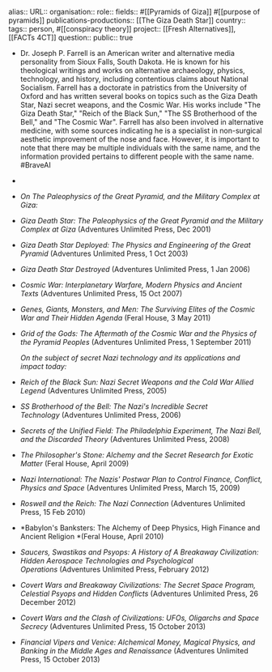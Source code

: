 alias::
URL::
organisation::
role::
fields:: #[[Pyramids of Giza]] #[[purpose of pyramids]]
publications-productions:: [[The Giza Death Star]] 
country::
tags:: person, #[[conspiracy theory]]
project:: [[Fresh Alternatives]], [[FACTs 4CT]] 
question::
public:: true

- Dr. Joseph P. Farrell is an American writer and alternative media personality from Sioux Falls, South Dakota. He is known for his theological writings and works on alternative archaeology, physics, technology, and history, including contentious claims about National Socialism. Farrell has a doctorate in patristics from the University of Oxford and has written several books on topics such as the Giza Death Star, Nazi secret weapons, and the Cosmic War. His works include "The Giza Death Star," "Reich of the Black Sun," "The SS Brotherhood of the Bell," and "The Cosmic War". Farrell has also been involved in alternative medicine, with some sources indicating he is a specialist in non-surgical aesthetic improvement of the nose and face. However, it is important to note that there may be multiple individuals with the same name, and the information provided pertains to different people with the same name. #BraveAI
-
- *On The Paleophysics of the Great Pyramid, and the Military Complex at Giza:*
- *Giza Death Star: The Paleophysics of the Great Pyramid and the Military Complex at Giza* (Adventures Unlimited Press, Dec 2001)
- *Giza Death Star Deployed: The Physics and Engineering of the Great Pyramid* (Adventures Unlimited Press, 1 Oct 2003)
- *Giza Death Star Destroyed* (Adventures Unlimited Press, 1 Jan 2006)
- *Cosmic War: Interplanetary Warfare, Modern Physics and Ancient Texts* (Adventures Unlimited Press, 15 Oct 2007)
- *Genes, Giants, Monsters, and Men: The Surviving Elites of the Cosmic War and Their Hidden Agenda* (Feral House, 3 May 2011)
- *Grid of the Gods: The Aftermath of the Cosmic War and the Physics of the Pyramid Peoples* (Adventures Unlimited Press, 1 September 2011)
  
  *On the subject of secret Nazi technology and its applications and impact today:*
- *Reich of the Black Sun: Nazi Secret Weapons and the Cold War Allied Legend* (Adventures Unlimited Press, 2005)
- *SS Brotherhood of the Bell: The Nazi's Incredible Secret Technology* (Adventures Unlimited Press, 2006)
- *Secrets of the Unified Field: The Philadelphia Experiment, The Nazi Bell, and the Discarded Theory* (Adventures Unlimited Press, 2008)
- *The Philosopher's Stone: Alchemy and the Secret Research for Exotic Matter* (Feral House, April 2009)
- *Nazi International: The Nazis' Postwar Plan to Control Finance, Conflict, Physics and Space* (Adventures Unlimited Press, March 15, 2009)
- *Roswell and the Reich: The Nazi Connection* (Adventures Unlimited Press, 15 Feb 2010)
- *Babylon's Banksters: The Alchemy of Deep Physics, High Finance and Ancient Religion *(Feral House, April 2010)
- *Saucers, Swastikas and Psyops: A History of A Breakaway Civilization: Hidden Aerospace Technologies and Psychological Operations* (Adventures Unlimited Press, February 2012)
- *Covert Wars and Breakaway Civilizations: The Secret Space Program, Celestial Psyops and Hidden Conflicts* (Adventures Unlimited Press, 26 December 2012)
- *Covert Wars and the Clash of Civilizations: UFOs, Oligarchs and Space Secrecy* (Adventures Unlimited Press, 15 October 2013)
- *Financial Vipers and Venice: Alchemical Money, Magical Physics, and Banking in the Middle Ages and Renaissance* (Adventures Unlimited Press, 15 October 2013)